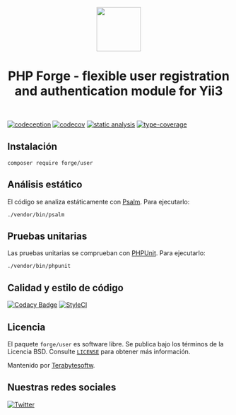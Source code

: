 <p align="center">
    <a href="https://github.com/php-forge/user" target="_blank">
        <img src="https://avatars.githubusercontent.com/u/103309199?s=400&u=ca3561c692f53ed7eb290d3bb226a2828741606f&v=4" height="100px">
    </a>
    <h1 align="center">PHP Forge - flexible user registration and authentication module for Yii3</h1>
    <br>
</p>

[![codeception](https://github.com/php-forge/user/actions/workflows/codeception.yml/badge.svg)](https://github.com/php-forge/user/actions/workflows/codeception.yml)
[![codecov](https://codecov.io/gh/php-forge/user/branch/main/graph/badge.svg?token=KB6T5KMGED)](https://codecov.io/gh/php-forge/user)
[![static analysis](https://github.com/php-forge/user/workflows/static%20analysis/badge.svg)](https://github.com/php-forge/user/actions?query=workflow%3A%22static+analysis%22)
[![type-coverage](https://shepherd.dev/github/php-forge/user/coverage.svg)](https://shepherd.dev/github/php-forge/user)

## Instalación

```shell
composer require forge/user
```

## Análisis estático

El código se analiza estáticamente con [Psalm](https://psalm.dev/docs). Para ejecutarlo:

```shell
./vendor/bin/psalm
```

## Pruebas unitarias

Las pruebas unitarias se comprueban con [PHPUnit](https://phpunit.de/). Para ejecutarlo:

```shell
./vendor/bin/phpunit
```

## Calidad y estilo de código

[![Codacy Badge](https://app.codacy.com/project/badge/Grade/126b07f01fea44f69776e987085bb909)](https://www.codacy.com/gh/php-forge/user/dashboard?utm_source=github.com&amp;utm_medium=referral&amp;utm_content=php-forge/user&amp;utm_campaign=Badge_Grade)
[![StyleCI](https://github.styleci.io/repos/512855391/shield?branch=main)](https://github.styleci.io/repos/512855391?branch=main)

## Licencia

El paquete `forge/user` es software libre. Se publica bajo los términos de la Licencia BSD.
Consulte [`LICENSE`](./LICENSE.md) para obtener más información.

Mantenido por [Terabytesoftw](https://github.com/terabytesoftw).

## Nuestras redes sociales

[![Twitter](https://img.shields.io/badge/twitter-follow-1DA1F2?logo=twitter&logoColor=1DA1F2&labelColor=555555?style=flat)](https://twitter.com/PhpForge)
